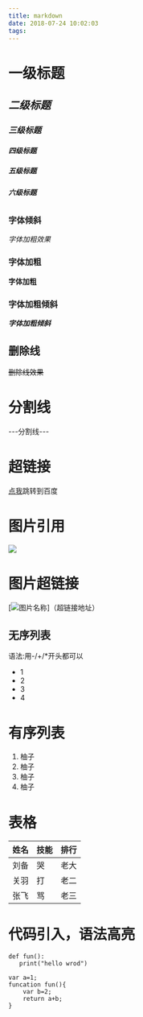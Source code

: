 ```yaml
---
title: markdown
date: 2018-07-24 10:02:03
tags:
---
```

# **一级标题**
## ***二级标题***
### ***三级标题***
#### ***四级标题***
##### ***五级标题***
###### ***六级标题***
### 字体倾斜
*字体加粗效果*
### 字体加粗
**字体加粗**
### 字体加粗倾斜
***字体加粗倾斜***
## 删除线
~~删除线效果~~
# 分割线
---分割线---
# 超链接
[点我](http://www.baidu.com)跳转到百度
# 图片引用
[![](http://img4.imgtn.bdimg.com/it/u=995504427,3545544239&fm=27&gp=0.jpg)](http://www.baidu.com)
# 图片超链接
[![图片名称](图片地址)]（超链接地址）
## 无序列表
语法:用-/+/*开头都可以
- 1
- 2
- 3
- 4
# 有序列表
1. 柚子
2. 柚子
3. 柚子
4. 柚子
# 表格

姓名|技能|排行|
-|-|-|
刘备|哭|老大
关羽|打|老二
张飞|骂|老三

# 代码引入，语法高亮
```
def fun():
   print("hello wrod")
   ```
   ````
   var a=1;
   funcation fun(){
       var b=2;
       return a+b;
   }
   ````